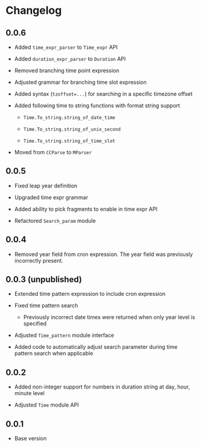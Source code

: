 # Changelog

## 0.0.6

- Added `time_expr_parser` to `Time_expr` API

- Added `duration_expr_parser` to `Duration` API

- Removed branching time point expression

- Adjusted grammar for branching time slot expression

- Added syntax (`tzoffset=...`) for searching in a specific timezone offset

- Added following time to string functions with format string support

  - `Time.To_string.string_of_date_time`

  - `Time.To_string.string_of_unix_second`

  - `Time.To_string.string_of_time_slot`

- Moved from `CCParse` to `MParser`

## 0.0.5

- Fixed leap year definition

- Upgraded time expr grammar

- Added ability to pick fragments to enable in time expr API

- Refactored `Search_param` module

## 0.0.4

- Removed year field from cron expression. The year field was previously incorrectly present.

## 0.0.3 (unpublished)

- Extended time pattern expression to include cron expression

- Fixed time pattern search

  - Previously incorrect date times were returned when only year level is specified

- Adjusted `Time_pattern` module interface

- Added code to automatically adjust search parameter during time pattern search when applicable

## 0.0.2

- Added non-integer support for numbers in duration string at day, hour, minute level

- Adjusted `Time` module API

## 0.0.1

- Base version

